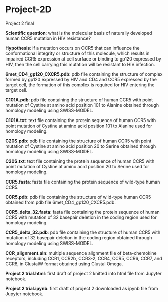 # Project-2D
Project 2 final


**Scientific question**: what is the molecular basis of naturally developed human CCR5 mutation in HIV resistance?

**Hypothesis**: if a mutation occurs on CCR5 that can influence the conformational integrity or structure of this molecule, which results in impaired CCR5 expression at cell surface or binding to gp120 expressed by HIV, then the cell carrying this mutation will be resistant to HIV infection.


**6met_CD4_gp120_CXCR5.pdb**: pdb file containing the structure of complex formed by gp120 expressed by HIV and CD4 and CCR5 expressed by the target cell, the formation of this complex is required for HIV entering the target cell.

**C101A.pdb**: pdb file containing the structure of human CCR5 with point mutation of Cystine at amino acid position 101 to Alanine obtained through homology modeling using SWISS-MODEL.

**C101A.txt**: text file containing the protein sequence of human CCR5 with point mutation of Cystine at amino acid position 101 to Alanine used for homology modeling.

**C20S.pdb**: pdb file containing the structure of human CCR5 with point mutation of Cystine at amino acid position 20 to Serine obtained through homology modeling using SWISS-MODEL.

**C20S.txt**: text file containing the protein sequence of human CCR5 with point mutation of Cystine at amino acid position 20 to Serine used for homology modeling.

**CCR5.fasta**: fasta file containing the protein sequence of wild-type human CCR5.

**CCR5.pdb**: pdb file containing the structure of wild-type human CCR5 obtained from pdb file 6met_CD4_gp120_CXCR5.pdb.

**CCR5_delta_32.fasta**: fasta file containing the protein sequence of human CCR5 with mutation of 32 basepair deletion in the coding region used for homology modeling.

**CCR5_delta_32.pdb**: pdb file containing the structure of human CCR5 with mutation of 32 basepair deletion in the coding region obtained through homology modeling using SWISS-MODEL.

**CCR_alignment.aln**: multiple sequence alignment file of beta-chemokine receptors, including CCR1, CCR2b, CCR3-2, CCR4, CCR5, CCR6, CCR7, and CCR8, in ClustalW format obtained using Clustal Omega.

**Project 2 trial.html**: first draft of project 2 knitted into html file from Jupyter notebook.

**Project 2 trial.ipynb**: first draft of project 2 downloaded as ipynb file from Jupyter notebook.

